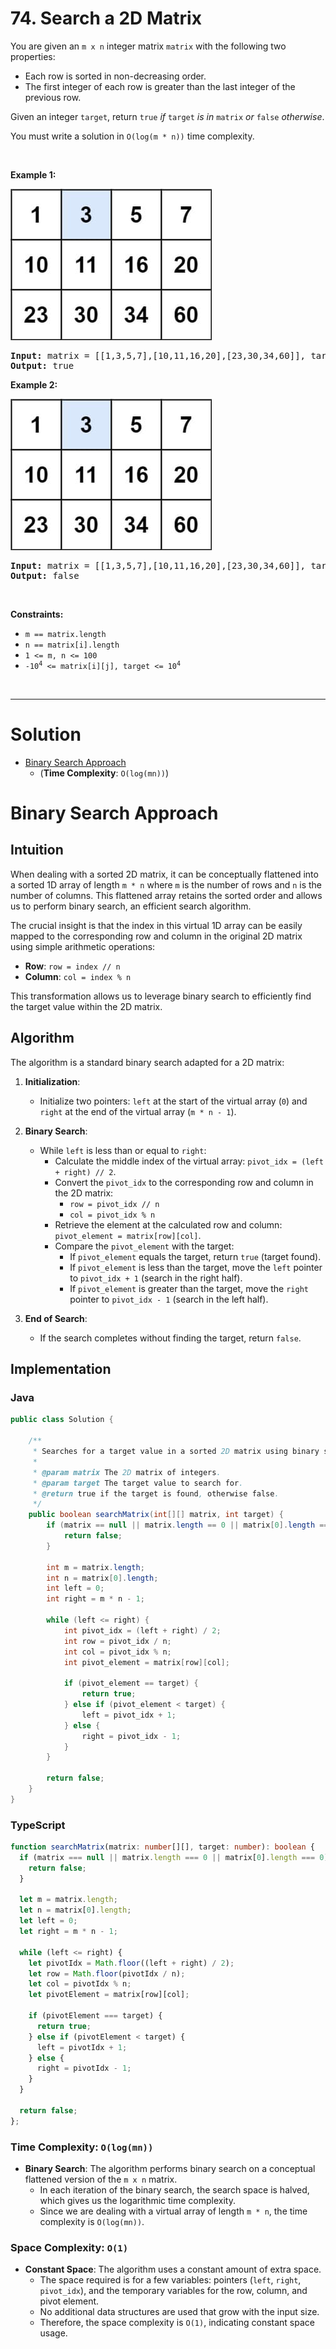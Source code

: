 # 74. Search a 2D Matrix

<p>You are given an <code>m x n</code> integer matrix <code>matrix</code> with the following two properties:</p>

<ul>
	<li>Each row is sorted in non-decreasing order.</li>
	<li>The first integer of each row is greater than the last integer of the previous row.</li>
</ul>

<p>Given an integer <code>target</code>, return <code>true</code> <em>if</em> <code>target</code> <em>is in</em> <code>matrix</code> <em>or</em> <code>false</code> <em>otherwise</em>.</p>

<p>You must write a solution in <code>O(log(m * n))</code> time complexity.</p>

<p>&nbsp;</p>
<p><strong class="example">Example 1:</strong></p>
<img alt="" src="img/74-1.jpg" style="width: 322px; height: 242px;">
<pre><strong>Input:</strong> matrix = [[1,3,5,7],[10,11,16,20],[23,30,34,60]], target = 3
<strong>Output:</strong> true
</pre>

<p><strong class="example">Example 2:</strong></p>
<img alt="" src="img/74-1.jpg" style="width: 322px; height: 242px;">
<pre><strong>Input:</strong> matrix = [[1,3,5,7],[10,11,16,20],[23,30,34,60]], target = 13
<strong>Output:</strong> false
</pre>

<p>&nbsp;</p>
<p><strong>Constraints:</strong></p>

<ul>
	<li><code>m == matrix.length</code></li>
	<li><code>n == matrix[i].length</code></li>
	<li><code>1 &lt;= m, n &lt;= 100</code></li>
	<li><code>-10<sup>4</sup> &lt;= matrix[i][j], target &lt;= 10<sup>4</sup></code></li>
</ul>

<br>

---

# Solution

- [Binary Search Approach](#binary-search-approach)
  - (**Time Complexity**: `O(log(mn))`)

# Binary Search Approach

## **Intuition**

When dealing with a sorted 2D matrix, it can be conceptually flattened into a sorted 1D array of length `m * n` where `m` is the number of rows and `n` is the number of columns. This flattened array retains the sorted order and allows us to perform binary search, an efficient search algorithm.

The crucial insight is that the index in this virtual 1D array can be easily mapped to the corresponding row and column in the original 2D matrix using simple arithmetic operations:

- **Row**: `row = index // n`
- **Column**: `col = index % n`

This transformation allows us to leverage binary search to efficiently find the target value within the 2D matrix.

## **Algorithm**

The algorithm is a standard binary search adapted for a 2D matrix:

1. **Initialization**:
   - Initialize two pointers: `left` at the start of the virtual array (`0`) and `right` at the end of the virtual array (`m * n - 1`).

2. **Binary Search**:
   - While `left` is less than or equal to `right`:
     - Calculate the middle index of the virtual array: `pivot_idx = (left + right) // 2`.
     - Convert the `pivot_idx` to the corresponding row and column in the 2D matrix:
       - `row = pivot_idx // n`
       - `col = pivot_idx % n`
     - Retrieve the element at the calculated row and column: `pivot_element = matrix[row][col]`.
     - Compare the `pivot_element` with the target:
       - If `pivot_element` equals the target, return `true` (target found).
       - If `pivot_element` is less than the target, move the `left` pointer to `pivot_idx + 1` (search in the right half).
       - If `pivot_element` is greater than the target, move the `right` pointer to `pivot_idx - 1` (search in the left half).

3. **End of Search**:
   - If the search completes without finding the target, return `false`.

## **Implementation**

### Java

```java
public class Solution {
    
    /**
     * Searches for a target value in a sorted 2D matrix using binary search.
     *
     * @param matrix The 2D matrix of integers.
     * @param target The target value to search for.
     * @return true if the target is found, otherwise false.
     */
    public boolean searchMatrix(int[][] matrix, int target) {
        if (matrix == null || matrix.length == 0 || matrix[0].length == 0) {
            return false;
        }
        
        int m = matrix.length;
        int n = matrix[0].length;
        int left = 0;
        int right = m * n - 1;
        
        while (left <= right) {
            int pivot_idx = (left + right) / 2;
            int row = pivot_idx / n;
            int col = pivot_idx % n;
            int pivot_element = matrix[row][col];
            
            if (pivot_element == target) {
                return true;
            } else if (pivot_element < target) {
                left = pivot_idx + 1;
            } else {
                right = pivot_idx - 1;
            }
        }
        
        return false;
    }
}
```

### TypeScript

```typescript
function searchMatrix(matrix: number[][], target: number): boolean {
  if (matrix === null || matrix.length === 0 || matrix[0].length === 0) {
    return false;
  }

  let m = matrix.length;
  let n = matrix[0].length;
  let left = 0;
  let right = m * n - 1;

  while (left <= right) {
    let pivotIdx = Math.floor((left + right) / 2);
    let row = Math.floor(pivotIdx / n);
    let col = pivotIdx % n;
    let pivotElement = matrix[row][col];

    if (pivotElement === target) {
      return true;
    } else if (pivotElement < target) {
      left = pivotIdx + 1;
    } else {
      right = pivotIdx - 1;
    }
  }

  return false;
};
```


### **Time Complexity**: `O(log(mn))`

- **Binary Search**: The algorithm performs binary search on a conceptual flattened version of the `m x n` matrix. 
  - In each iteration of the binary search, the search space is halved, which gives us the logarithmic time complexity.
  - Since we are dealing with a virtual array of length `m * n`, the time complexity is `O(log(mn))`.

### **Space Complexity**: `O(1)`

- **Constant Space**: The algorithm uses a constant amount of extra space.
  - The space required is for a few variables: pointers (`left`, `right`, `pivot_idx`), and the temporary variables for the row, column, and pivot element.
  - No additional data structures are used that grow with the input size.
  - Therefore, the space complexity is `O(1)`, indicating constant space usage.
